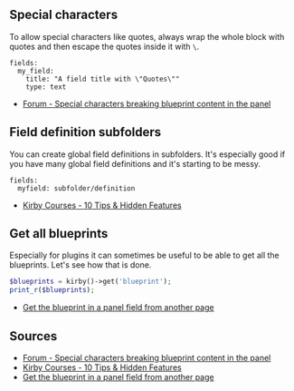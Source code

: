 ## Special characters

To allow special characters like quotes, always wrap the whole block with quotes and then escape the quotes inside it with `\`.

```text
fields:
  my_field:
    title: "A field title with \"Quotes\""
    type: text
```

- [Forum - Special characters breaking blueprint content in the panel](https://forum.getkirby.com/t/special-characters-breaking-blueprint-content-in-the-panel/3748/3)

## Field definition subfolders

You can create global field definitions in subfolders. It's especially good if you have many global field definitions and it's starting to be messy.

```text
fields:
  myfield: subfolder/definition
```

- [Kirby Courses - 10 Tips & Hidden Features](https://www.youtube.com/watch?v=YjbbcKWOLs8)

## Get all blueprints

Especially for plugins it can sometimes be useful to be able to get all the blueprints. Let's see how that is done.

```php
$blueprints = kirby()->get('blueprint');
print_r($blueprints);
```

- [Get the blueprint in a panel field from another page](https://forum.getkirby.com/t/get-the-blueprint-in-the-a-panel-field-from-another-page/4877/5)

## Sources

- [Forum - Special characters breaking blueprint content in the panel](https://forum.getkirby.com/t/special-characters-breaking-blueprint-content-in-the-panel/3748/3)
- [Kirby Courses - 10 Tips & Hidden Features](https://www.youtube.com/watch?v=YjbbcKWOLs8)
- [Get the blueprint in a panel field from another page](https://forum.getkirby.com/t/get-the-blueprint-in-the-a-panel-field-from-another-page/4877/5)